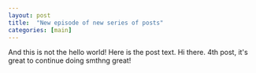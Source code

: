 ```yaml
---
layout: post
title:  "New episode of new series of posts"
categories: [main]
---
```


And this is not the hello world! Here is the post text. Hi there. 4th post, it's great to continue doing smthng great!
